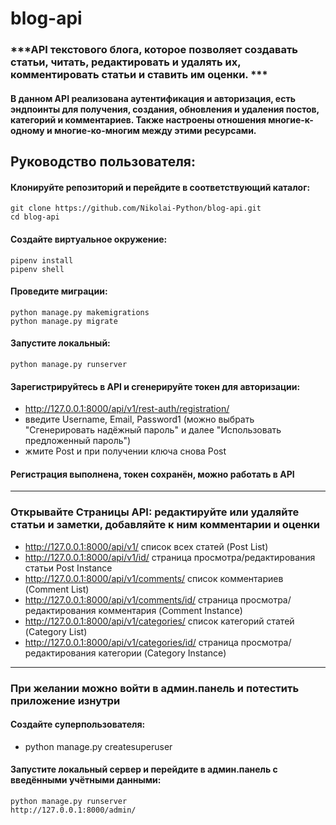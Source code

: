 # **blog-api**
### ***API текстового блога, которое позволяет создавать статьи, читать, редактировать и удалять их, комментировать статьи и ставить им оценки. ***

#### В данном API реализована аутентификация и авторизация, есть эндпоинты для получения, создания, обновления и удаления постов, категорий и комментариев. Также настроены отношения многие-к-одному и многие-ко-многим между этими ресурсами.

## **Руководство пользователя:**

#### Клонируйте репозиторий и перейдите в соответствующий каталог:
    git clone https://github.com/Nikolai-Python/blog-api.git
    cd blog-api
#### Создайте виртуальное окружение:
    pipenv install
    pipenv shell
#### Проведите миграции:
    python manage.py makemigrations
    python manage.py migrate
#### Запустите локальный:
    python manage.py runserver
#### Зарегистрируйтесь в API и сгенерируйте токен для авторизации:
- http://127.0.0.1:8000/api/v1/rest-auth/registration/
- введите Username, Email, Password1 (можно выбрать "Сгенерировать надёжный пароль" и далее "Использовать предложенный пароль")
- жмите Post и при получении ключа снова Post
#### Регистрация выполнена, токен сохранён, можно работать в API  
-----
### **Открывайте Страницы API: редактируйте или удаляйте статьи и заметки, добавляйте к ним комментарии и оценки**
- http://127.0.0.1:8000/api/v1/     список всех статей (Post List)
- http://127.0.0.1:8000/api/v1/id/   страница просмотра/редактирования статьи Post Instance
- http://127.0.0.1:8000/api/v1/comments/ список комментариев (Comment List)
- http://127.0.0.1:8000/api/v1/comments/id/ страница просмотра/редактирования комментария (Comment Instance)
- http://127.0.0.1:8000/api/v1/categories/ список категорий статей (Category List)
- http://127.0.0.1:8000/api/v1/categories/id/ страница просмотра/редактирования категории (Category Instance)
-----
### **При желании можно войти в админ.панель и потестить приложение изнутри**
#### Создайте суперпользователя:
- python manage.py createsuperuser
#### Запустите локальный сервер и перейдите в админ.панель с введёнными учётными данными:
    python manage.py runserver
    http://127.0.0.1:8000/admin/
